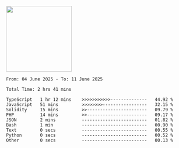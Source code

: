 <img height="180em" src="https://github-readme-stats-eight-theta.vercel.app/api?username=bkundev&show_icons=true&theme=radical&include_all_commits=true&count_private=true"/>
<!--START_SECTION:waka-->

```all_time
From: 04 June 2025 - To: 11 June 2025

Total Time: 2 hrs 41 mins

TypeScript   1 hr 12 mins    >>>>>>>>>>>--------------   44.92 %
JavaScript   51 mins         >>>>>>>>-----------------   32.15 %
Solidity     15 mins         >>-----------------------   09.79 %
PHP          14 mins         >>-----------------------   09.17 %
JSON         2 mins          -------------------------   01.82 %
Bash         1 min           -------------------------   00.90 %
Text         0 secs          -------------------------   00.55 %
Python       0 secs          -------------------------   00.52 %
Other        0 secs          -------------------------   00.13 %
```

<!--END_SECTION:waka-->
